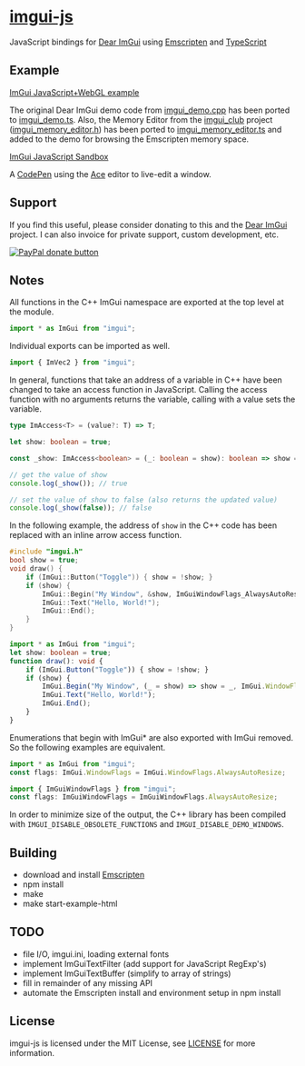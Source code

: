 # [imgui-js](https://github.com/flyover/imgui-js)
JavaScript bindings for [Dear ImGui](https://github.com/ocornut/imgui) using [Emscripten](https://github.com/kripken/emscripten) and [TypeScript](https://github.com/Microsoft/TypeScript)

## Example
[ImGui JavaScript+WebGL example](https://flyover.github.io/imgui-js/example/)

The original Dear ImGui demo code from [imgui_demo.cpp](imgui/imgui_demo.cpp) has been ported to [imgui_demo.ts](imgui_demo.ts).  Also, the Memory Editor from the [imgui_club](https://github.com/ocornut/imgui_club) project ([imgui_memory_editor.h](https://github.com/ocornut/imgui_club/blob/master/imgui_memory_editor/imgui_memory_editor.h)) has been ported to [imgui_memory_editor.ts](imgui_memory_editor.ts) and added to the demo for browsing the Emscripten memory space.

[ImGui JavaScript Sandbox](https://codepen.io/flyovergames/pen/zRPeyB)

A [CodePen](https://codepen.io) using the [Ace](https://ace.c9.io) editor to live-edit a window.

## Support
If you find this useful, please consider donating to this and the [Dear ImGui](https://github.com/ocornut/imgui) project.  I can also invoice for private support, custom development, etc.

[![PayPal donate button](https://www.paypalobjects.com/en_US/i/btn/btn_donate_SM.gif)](https://www.paypal.com/cgi-bin/webscr?cmd=_donations&business=H9KUEZTZHHTXQ&lc=US&item_name=imgui-js&currency_code=USD&bn=PP-DonationsBF:btn_donate_SM.gif:NonHosted "Donate to this project using Paypal")

## Notes
All functions in the C++ ImGui namespace are exported at the top level at the module.
```typescript
import * as ImGui from "imgui";
```
Individual exports can be imported as well.
```typescript
import { ImVec2 } from "imgui";
```

In general, functions that take an address of a variable in C++ have been changed to take an access function in JavaScript.  Calling the access function with no arguments returns the variable, calling with a value sets the variable.

```typescript
type ImAccess<T> = (value?: T) => T;

let show: boolean = true;

const _show: ImAccess<boolean> = (_: boolean = show): boolean => show = _;

// get the value of show
console.log(_show()); // true

// set the value of show to false (also returns the updated value)
console.log(_show(false)); // false
```

In the following example, the address of `show` in the C++ code has been replaced with an inline arrow access function.

```c++
#include "imgui.h"
bool show = true;
void draw() {
    if (ImGui::Button("Toggle")) { show = !show; }
    if (show) {
        ImGui::Begin("My Window", &show, ImGuiWindowFlags_AlwaysAutoResize));
        ImGui::Text("Hello, World!");
        ImGui::End();
    }
}
```

```typescript
import * as ImGui from "imgui";
let show: boolean = true;
function draw(): void {
    if (ImGui.Button("Toggle")) { show = !show; }
    if (show) {
        ImGui.Begin("My Window", (_ = show) => show = _, ImGui.WindowFlags.AlwaysAutoResize));
        ImGui.Text("Hello, World!");
        ImGui.End();
    }
}
```

Enumerations that begin with ImGui* are also exported with ImGui removed.  So the following examples are equivalent.
```typescript
import * as ImGui from "imgui";
const flags: ImGui.WindowFlags = ImGui.WindowFlags.AlwaysAutoResize;
```
```typescript
import { ImGuiWindowFlags } from "imgui";
const flags: ImGuiWindowFlags = ImGuiWindowFlags.AlwaysAutoResize;
```

In order to minimize size of the output, the C++ library has been compiled with `IMGUI_DISABLE_OBSOLETE_FUNCTIONS` and `IMGUI_DISABLE_DEMO_WINDOWS`.

## Building
* download and install [Emscripten](http://kripken.github.io/emscripten-site/docs/getting_started/downloads.html)
* npm install
* make
* make start-example-html

## TODO
* file I/O, imgui.ini, loading external fonts
* implement ImGuiTextFilter (add support for JavaScript RegExp's)
* implement ImGuiTextBuffer (simplify to array of strings)
* fill in remainder of any missing API
* automate the Emscripten install and environment setup in npm install

## License
imgui-js is licensed under the MIT License, see [LICENSE](LICENSE.txt) for more information.